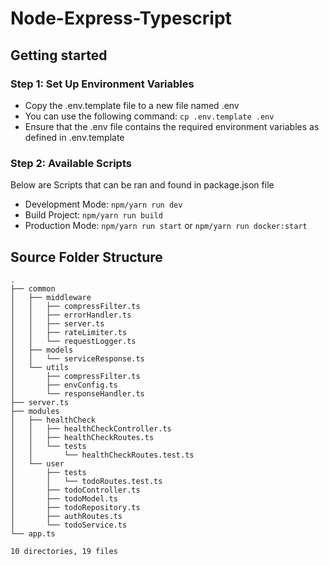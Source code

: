 # Node-Express-Typescript

## Getting started

### Step 1: Set Up Environment Variables

- Copy the .env.template file to a new file named .env
- You can use the following command: `cp .env.template .env`
- Ensure that the .env file contains the required environment variables as defined in .env.template

### Step 2: Available Scripts

Below are Scripts that can be ran and found in package.json file

- Development Mode: `npm/yarn run dev`
- Build Project: `npm/yarn run build`
- Production Mode: `npm/yarn run start` or `npm/yarn run docker:start`

## Source Folder Structure

```
.
├── common
│   ├── middleware
│   │   ├── compressFilter.ts
│   │   ├── errorHandler.ts
│   │   ├── server.ts
│   │   ├── rateLimiter.ts
│   │   └── requestLogger.ts
│   ├── models
│   │   └── serviceResponse.ts
│   └── utils
│       ├── compressFilter.ts
│       ├── envConfig.ts
│       └── responseHandler.ts
├── server.ts
├── modules
│   ├── healthCheck
│   │   ├── healthCheckController.ts
│   │   ├── healthCheckRoutes.ts
│   │   └── tests
│   │       └── healthCheckRoutes.test.ts
│   └── user
│       ├── tests
│       │   └── todoRoutes.test.ts
│       ├── todoController.ts
│       ├── todoModel.ts
│       ├── todoRepository.ts
│       ├── authRoutes.ts
│       └── todoService.ts
└── app.ts

10 directories, 19 files
```
